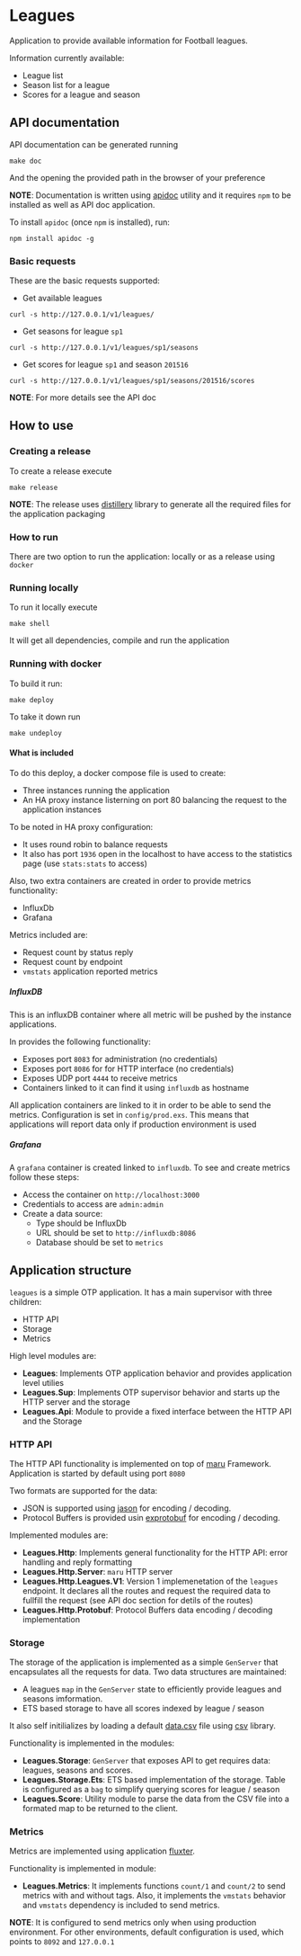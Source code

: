 # Leagues

Application to provide available information for Football leagues.

Information currently available:

- League list
- Season list for a league
- Scores for a league and season

## API documentation

API documentation can be generated running

```
make doc
```

And the opening the provided path in the browser of your preference

__NOTE__: Documentation is written using [apidoc](https://www.google.com/search?client=ubuntu&channel=fs&q=apidoc&ie=utf-8&oe=utf-8) utility and it requires `npm` to be installed as well as API doc application.

To install `apidoc` (once `npm` is installed), run:

```
npm install apidoc -g
```

### Basic requests

These are the basic requests supported:

- Get available leagues

```
curl -s http://127.0.0.1/v1/leagues/
```

- Get seasons for league `sp1`

```
curl -s http://127.0.0.1/v1/leagues/sp1/seasons
```

- Get scores for league `sp1` and season `201516`

```
curl -s http://127.0.0.1/v1/leagues/sp1/seasons/201516/scores
```

__NOTE__: For more details see the API doc

## How to use

### Creating a release

To create a release execute

```
make release
```

__NOTE__: The release uses [distillery](https://github.com/bitwalker/distillery) library to generate all the required files for the application packaging

### How to run

There are two option to run the application: locally or as a release using `docker`

### Running locally

To run it locally execute

```
make shell
```

It will get all dependencies, compile and run the application

### Running with docker

To build it run:

```
make deploy
```

To take it down run

```
make undeploy
```

#### What is included

To do this deploy, a docker compose file is used to create:

- Three instances running the application
- An HA proxy instance listerning on port 80 balancing the request to the application instances

To be noted in HA proxy configuration:

- It uses round robin to balance requests
- It also has port `1936` open in the localhost to have access to the statistics page (use `stats:stats` to access)

Also, two extra containers are created in order to provide metrics functionality:

- InfluxDb
- Grafana

Metrics included are:

- Request count by status reply
- Request count by endpoint
- `vmstats` application reported metrics

##### InfluxDB

This is an influxDB container where all metric will be pushed by the instance applications.

In provides the following functionality:

- Exposes port `8083` for administration (no credentials)
- Exposes port `8086` for for HTTP interface (no credentials)
- Exposes UDP port `4444` to receive metrics
- Containers linked to it can find it using `influxdb` as hostname

All application containers are linked to it in order to be able to send the metrics. Configuration is set in `config/prod.exs`. This means that applications will report data only if production environment is used

##### Grafana

A `grafana` container is created linked to `influxdb`. To see and create metrics follow these steps:

- Access the container on `http://localhost:3000`
- Credentials to access are `admin:admin`
- Create a data source:
  - Type should be InfluxDb
  - URL should be set to `http://influxdb:8086`
  - Database should be set to `metrics`

## Application structure

`leagues` is a simple OTP application. It has a main supervisor with three children:

- HTTP API
- Storage
- Metrics

High level modules are:

- __Leagues__: Implements OTP application behavior and provides application level utilies
- __Leagues.Sup__: Implements OTP supervisor behavior and starts up the HTTP server and the storage
- __Leagues.Api__: Module to provide a fixed interface between the HTTP API and the Storage

### HTTP API

The HTTP API functionality is implemented on top of [maru](https://github.com/elixir-maru/maru) Framework. Application is started by default using port `8080`

Two formats are supported for the data:

- JSON is supported using [jason](https://github.com/michalmuskala/jason) for encoding / decoding.
- Protocol Buffers is provided usin [exprotobuf](https://github.com/bitwalker/exprotobuf) for encoding / decoding.

Implemented modules are:

- __Leagues.Http__: Implements general functionality for the HTTP API: error handling and reply formatting
- __Leagues.Http.Server__: `maru` HTTP server
- __Leagues.Http.Leagues.V1__: Version 1 implemenetation of the `leagues` endpoint. It declares all the routes and request the required data to fullfill the request (see API doc section for detils of the routes)
- __Leagues.Http.Protobuf__: Protocol Buffers data encoding / decoding implementation

### Storage

The storage of the application is implemented as a simple `GenServer` that encapsulates all the requests for data. Two data structures are maintained:

- A leagues `map` in the `GenServer` state to efficiently provide leagues and seasons imformation.
- ETS based storage to have all scores indexed by league / season

It also self initilializes by loading a default [data.csv](priv/data.csv) file using [csv](https://github.com/beatrichartz/csv) library.

Functionality is implemented in the modules:

- __Leagues.Storage__: `GenServer` that exposes API to get requires data: leagues, seasons and scores.
- __Leagues.Storage.Ets__: ETS based implementation of the storage. Table is configured as a `bag` to simplify querying scores for league / season
- __Leagues.Score__: Utility module to parse the data from the CSV file into a formated map to be returned to the client.

### Metrics

Metrics are implemented using application [fluxter](https://github.com/lexmag/fluxter). 

Functionality is implemented in module:

- __Leagues.Metrics__: It implements functions `count/1` and `count/2` to send metrics with and without tags. Also, it implements the `vmstats` behavior and `vmstats` dependency is included to send metrics.

__NOTE__: It is configured to send metrics only when using production environment. For other environments, default configuration is used, which points to `8092` and `127.0.0.1`
